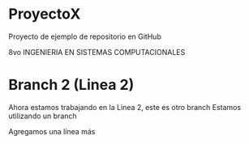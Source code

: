 # ProyectoX
Proyecto de ejemplo de repositorio en GitHub

8vo INGENIERIA EN SISTEMAS COMPUTACIONALES

# Branch 2 (Linea 2)
Ahora estamos trabajando en la Linea 2, este es otro branch
Estamos utilizando un branch

Agregamos una línea más
